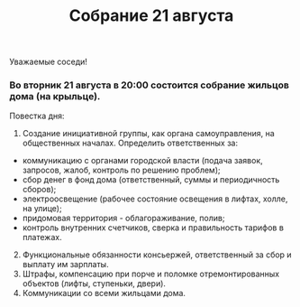 ﻿---
layout: post
published: true
title: Собрание 21 августа
---

Уважаемые соседи!

### Во вторник 21 августа в 20:00 состоится собрание жильцов дома (на крыльце).

Повестка дня:

1. Создание инициативной группы, как органа самоуправления, на общественных началах. Определить ответственных за:
  * коммуникацию с органами городской власти (подача заявок, запросов, жалоб, контроль по решению проблем);
  * сбор денег в фонд дома (ответственный, суммы и периодичность сборов);
  * электроосвещение (рабочее состояние освещения в лифтах, холле, на улице);
  * придомовая территория - облагораживание, полив;
  * контроль внутренних счетчиков, сверка и правильность тарифов в платежах.
2. Функциональные обязанности консьержей, ответственный за сбор и выплату им зарплаты.
3. Штрафы, компенсацию при порче и поломке отремонтированных объектов (лифты, ступеньки, двери).
4. Коммуникации со всеми жильцами дома.